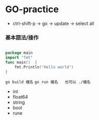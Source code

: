 # GO-practice
- ctrl-shift-p -> go -> update -> select all 

### 基本語法/操作
```go

package main
import "fmt"
func main()  {
	fmt.Println("Hello world")
}

```

```go build 檔名```
```go run 檔名   也可以 ./檔名```

- int
- float64
- string
- bool 
- rune


